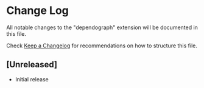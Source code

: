 # Change Log

All notable changes to the "dependograph" extension will be documented in this file.

Check [Keep a Changelog](http://keepachangelog.com/) for recommendations on how to structure this file.

## [Unreleased]

- Initial release